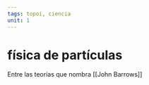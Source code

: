 ```yaml
---
tags: topoi, ciencia
unit: 1
---
```


# física de partículas 

Entre las teorías que nombra [[John Barrows]]

